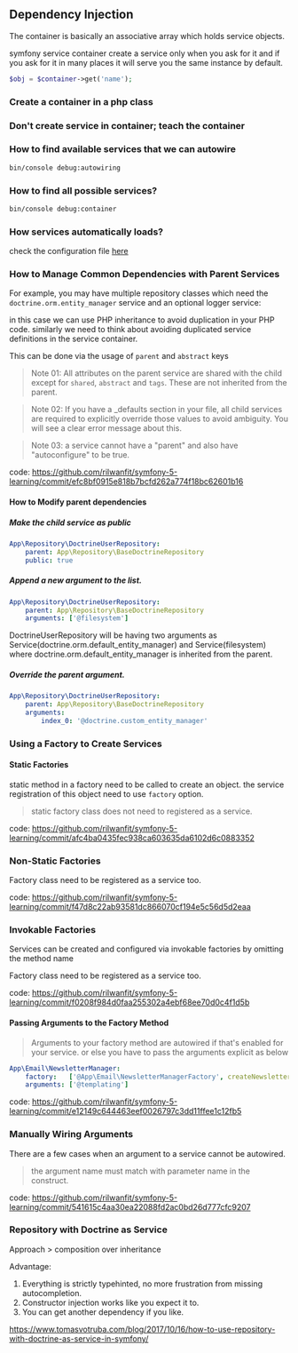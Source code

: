 ## Dependency Injection

The container is basically an associative array which holds service objects.

symfony service container create a service only when you ask for it and if you ask for it in many places it will serve you the same instance by default.

```php
$obj = $container->get('name');
```

### Create a container in a php class



### Don't create service in container; teach the container



### How to find available services that we can autowire
```bash
bin/console debug:autowiring
```

### How to find all possible services?
```bash
bin/console debug:container
```

### How services automatically loads?
check the configuration file [here](https://github.com/rilwanfit/symfony-5-learning/blob/94e132bba9125b56eb46d35936e86dacdcd99f76/config/services.yaml#L8)


### How to Manage Common Dependencies with Parent Services

For example, you may have multiple repository classes which need the `doctrine.orm.entity_manager` service and an optional logger service:

in this case we can use PHP inheritance to avoid duplication in your PHP code. similarly we need to think about avoiding duplicated service definitions in the service container.

This can be done via the usage of `parent` and `abstract` keys

> Note 01: All attributes on the parent service are shared with the child except for `shared`, `abstract` and `tags`. These are not inherited from the parent.

> Note 02: If you have a _defaults section in your file, all child services are required to explicitly override those values to avoid ambiguity. You will see a clear error message about this.

> Note 03: a service cannot have a "parent" and also have "autoconfigure" to be true.

code: https://github.com/rilwanfit/symfony-5-learning/commit/efc8bf0915e818b7bcfd262a774f18bc62601b16

#### How to Modify parent dependencies

##### Make the child service as public
```yaml
App\Repository\DoctrineUserRepository:
    parent: App\Repository\BaseDoctrineRepository
    public: true
```

##### Append a new argument to the list.
```yaml
App\Repository\DoctrineUserRepository:
    parent: App\Repository\BaseDoctrineRepository
    arguments: ['@filesystem']
```

DoctrineUserRepository will be having two arguments as Service(doctrine.orm.default_entity_manager) and Service(filesystem) where doctrine.orm.default_entity_manager is inherited from the parent.

##### Override the parent argument.
```yaml
App\Repository\DoctrineUserRepository:
    parent: App\Repository\BaseDoctrineRepository
    arguments:
        index_0: '@doctrine.custom_entity_manager'
```

### Using a Factory to Create Services

#### Static Factories

static method in a factory need to be called to create an object. the service registration of this object need to use `factory` option.

> static factory class does not need to registered as a service.

code: https://github.com/rilwanfit/symfony-5-learning/commit/afc4ba0435fec938ca603635da6102d6c0883352

### Non-Static Factories

Factory class need to be registered as a service too.

code: https://github.com/rilwanfit/symfony-5-learning/commit/f47d8c22ab93581dc866070cf194e5c56d5d2eaa

### Invokable Factories

Services can be created and configured via invokable factories by omitting the method name

Factory class need to be registered as a service too.

code: https://github.com/rilwanfit/symfony-5-learning/commit/f0208f984d0faa255302a4ebf68ee70d0c4f1d5b

#### Passing Arguments to the Factory Method

> Arguments to your factory method are autowired if that's enabled for your service. or else you have to pass the arguments explicit as below

```yaml
App\Email\NewsletterManager:
    factory:   ['@App\Email\NewsletterManagerFactory', createNewsletterManager]
    arguments: ['@templating']
```

code: https://github.com/rilwanfit/symfony-5-learning/commit/e12149c644463eef0026797c3dd11ffee1c12fb5

### Manually Wiring Arguments

There are a few cases when an argument to a service cannot be autowired.

> the argument name must match with parameter name in the construct.

code: https://github.com/rilwanfit/symfony-5-learning/commit/541615c4aa30ea22088fd2ac0bd26d777cfc9207

### Repository with Doctrine as Service

Approach > composition over inheritance

Advantage: 
1. Everything is strictly typehinted, no more frustration from missing autocompletion.
2. Constructor injection works like you expect it to.
3. You can get another dependency if you like.

https://www.tomasvotruba.com/blog/2017/10/16/how-to-use-repository-with-doctrine-as-service-in-symfony/